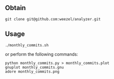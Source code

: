 ## Obtain
	git clone git@github.com:weezel/analyzer.git

## Usage
`./monthly_commits.sh`

or perform the following commands:

	python monthly_commits.py > monthly_commits.plot
	gnuplot monthly_commits.gnu
	adore monthly_commits.png
